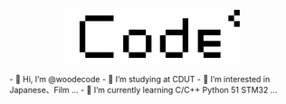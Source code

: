 <p align = "center">
	<img alt="ScrcpyWidget" src="Code.png">
</p>
- 👋 Hi, I’m @woodecode
- 📖 I’m studying at CDUT
- 👀 I’m interested in Japanese、Film ...
- 🌱 I’m currently learning C/C++ Python 51 STM32 ...


